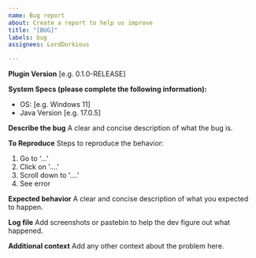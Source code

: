 ```yaml
---
name: Bug report
about: Create a report to help us improve
title: "[BUG]"
labels: bug
assignees: LordDorkious

---
```


**Plugin Version**
[e.g. 0.1.0-RELEASE]

**System Specs (please complete the following information):**
 - OS: [e.g. Windows 11]
 - Java Version [e.g. 17.0.5]

**Describe the bug**
A clear and concise description of what the bug is.

**To Reproduce**
Steps to reproduce the behavior:
1. Go to '...'
2. Click on '....'
3. Scroll down to '....'
4. See error

**Expected behavior**
A clear and concise description of what you expected to happen.

**Log file**
Add screenshots or pastebin to help the dev figure out what happened.

**Additional context**
Add any other context about the problem here.
